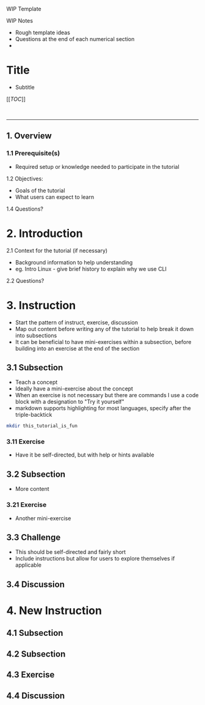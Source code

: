 WIP Template

WIP Notes

- Rough template ideas
- Questions at the end of each numerical section
- 

# Title

- Subtitle

[[_TOC_]] <!--This should auto-generate a Table of Contents in gitlab based on headings-->

</br> <!--breaks are nice at the end of each major section-->

<!--For each major section I have a line above, for H1 one is automatically below-->
---
## 1. Overview

### 1.1 Prerequisite(s)

- Required setup or knowledge needed to participate in the tutorial

1.2 Objectives:
- Goals of the tutorial
- What users can expect to learn

1.4 Questions?


# 2. Introduction

2.1 Context for the tutorial (if necessary)
- Background information to help understanding
- eg. Intro Linux - give brief history to explain why we use CLI

2.2 Questions?


# 3. Instruction
- Start the pattern of instruct, exercise, discussion
- Map out content before writing any of the tutorial to help break it down into subsections
- It can be beneficial to have mini-exercises within a subsection, before building into an exercise at the end of the section

## 3.1 Subsection
- Teach a concept
- Ideally have a mini-exercise about the concept
- When an exercise is not necessary but there are commands I use a code block with a designation to "Try it yourself"
- markdown supports highlighting for most languages, specify after the triple-backtick
```bash
mkdir this_tutorial_is_fun
```

### 3.11 Exercise
- Have it be self-directed, but with help or hints available

## 3.2 Subsection
- More content

### 3.21 Exercise
- Another mini-exercise

## 3.3 Challenge
- This should be self-directed and fairly short
- Include instructions but allow for users to explore themselves if applicable

## 3.4 Discussion


# 4. New Instruction

## 4.1 Subsection

## 4.2 Subsection

## 4.3 Exercise

## 4.4 Discussion
